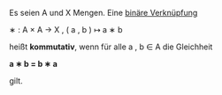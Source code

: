 Es seien A  und X Mengen. Eine [binäre Verknüpfung](https://de.wikipedia.org/wiki/Bin%C3%A4re_Verkn%C3%BCpfung "Binäre Verknüpfung") 

∗ : A × A → X , ( a , b ) ↦ a ∗ b  

heißt **kommutativ**, wenn für alle a , b ∈ A die Gleichheit 

**a ∗ b = b ∗ a** 

gilt.